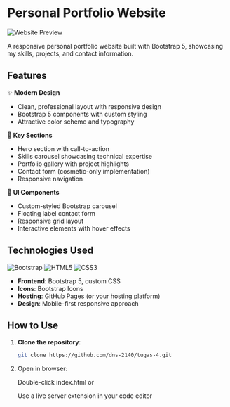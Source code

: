 # Personal Portfolio Website

![Website Preview](https://images.pexels.com/photos/577585/pexels-photo-577585.jpeg)

A responsive personal portfolio website built with Bootstrap 5, showcasing my skills, projects, and contact information.

## Features

✨ **Modern Design**

- Clean, professional layout with responsive design
- Bootstrap 5 components with custom styling
- Attractive color scheme and typography

🚀 **Key Sections**

- Hero section with call-to-action
- Skills carousel showcasing technical expertise
- Portfolio gallery with project highlights
- Contact form (cosmetic-only implementation)
- Responsive navigation

🎨 **UI Components**

- Custom-styled Bootstrap carousel
- Floating label contact form
- Responsive grid layout
- Interactive elements with hover effects

## Technologies Used

![Bootstrap](https://img.shields.io/badge/Bootstrap-5.3.0-7952B3?logo=bootstrap)
![HTML5](https://img.shields.io/badge/HTML5-E34F26?logo=html5&logoColor=white)
![CSS3](https://img.shields.io/badge/CSS3-1572B6?logo=css3&logoColor=white)

- **Frontend**: Bootstrap 5, custom CSS
- **Icons**: Bootstrap Icons
- **Hosting**: GitHub Pages (or your hosting platform)
- **Design**: Mobile-first responsive approach

## How to Use

1. **Clone the repository**:
   ```bash
   git clone https://github.com/dns-2140/tugas-4.git
   ```
2. Open in browser:

   Double-click index.html or

   Use a live server extension in your code editor
